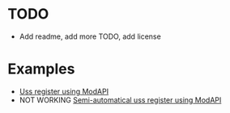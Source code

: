 # TODO
- Add readme, add more TODO, add license
# Examples
* [Uss register using ModAPI](examples/1_register_uss_example/README.md)
* NOT WORKING [Semi-automatical uss register using ModAPI](examples/2_register_uss_automatically_example/README.md)

